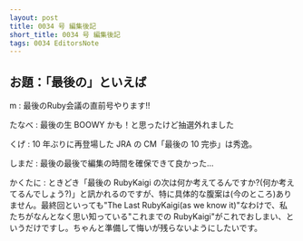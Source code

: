 ```yaml
---
layout: post
title: 0034 号 編集後記
short_title: 0034 号 編集後記
tags: 0034 EditorsNote
---
```



## お題：「最後の」といえば

m
: 最後のRuby会議の直前号やります!!

たなべ
: 最後の生 BOOWY かも！と思ったけど抽選外れました

くげ
: 10 年ぶりに再登場した JRA の CM「最後の 10 完歩」は秀逸。

しまだ
: 最後の最後で編集の時間を確保できて良かった...

かくたに
: ときどき「最後の RubyKaigi の次は何か考えてるんですか?(何か考えてるんでしょう?)」と訊かれるのですが、特に具体的な腹案は(今のところ)ありません。最終回といっても"The Last RubyKaigi(as we know it)"なわけで、私たちがなんとなく思い知っている"これまでの RubyKaigi"がこれでおしまい、というだけですし。ちゃんと準備して悔いが残らないようにしたいです。



